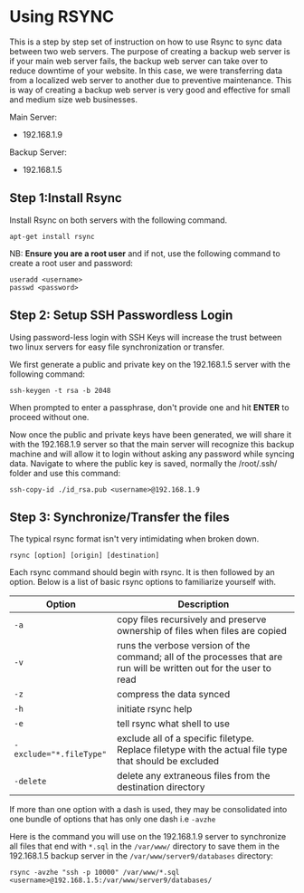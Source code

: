 # Using RSYNC

This is a step by step set of instruction on how to use Rsync to sync data between two web servers. The purpose of creating a backup web server is if your main web server fails, the backup web server can take over to reduce downtime of your website. In this case, we were transferring data from a localized web server to another due to preventive maintenance. This is way of creating a backup web server is very good and effective for small and medium size web businesses.

Main Server: 
* 192.168.1.9

Backup Server:
* 192.168.1.5

## Step 1:Install Rsync

Install Rsync on both servers with the following command.

```
apt-get install rsync
```

NB: **Ensure you are a root user** and if not, use the following command to create a root user and password:

```
useradd <username>
passwd <password>
```

## Step 2: Setup SSH Passwordless Login

Using password-less login with SSH Keys will increase the trust between two linux servers for easy file synchronization or transfer.

We first generate a public and private key on the 192.168.1.5 server with the following command:

```
ssh-keygen -t rsa -b 2048
```

When prompted to enter a passphrase, don't provide one and hit **ENTER** to proceed without one. 

Now once the public and private keys have been generated, we will share it with the 192.168.1.9 server so that the main server will recognize this backup machine and will allow it to login without asking any password while syncing data. Navigate to where the public key is saved, normally the /root/.ssh/ folder and use this command:

```
ssh-copy-id ./id_rsa.pub <username>@192.168.1.9
```

## Step 3: Synchronize/Transfer the files 

The typical rsync format isn't very intimidating when broken down.

```
rsync [option] [origin] [destination]
```

Each rsync command should begin with rsync. It is then followed by an option. Below is a list of basic rsync options to familiarize yourself with.

| Option | Description |
| ------ | ----------- |
| `-a` | copy files recursively and preserve ownership of files when files are copied |
| `-v` | runs the verbose version of the command; all of the processes that are run will be written out for the user to read|
| `-z` | compress the data synced |
| `-h` | initiate rsync help |
| `-e` | tell rsync what shell to use |
| `-exclude="*.fileType"` | exclude all of a specific filetype. Replace filetype with the actual file type that should be excluded |
| `-delete` | delete any extraneous files from the destination directory |

If more than one option with a dash is used, they may be consolidated into one bundle of options that has only one dash i.e `-avzhe`

Here is the command you will use on the 192.168.1.9 server to synchronize all files that end with `*.sql` in the `/var/www/` directory to save them in the 192.168.1.5 backup server in the `/var/www/server9/databases` directory:

```
rsync -avzhe "ssh -p 10000" /var/www/*.sql <username>@192.168.1.5:/var/www/server9/databases/
```

